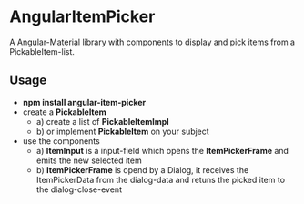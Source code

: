 # AngularItemPicker
A Angular-Material library with components to display and pick items from a PickableItem-list.

## Usage
- **npm install angular-item-picker**
- create a __PickableItem__
    - a) create a list of __PickableItemImpl__
    - b) or implement __PickableItem__ on your subject
- use the components
    - a) **ItemInput** is a input-field which opens the **ItemPickerFrame** and emits the new selected item
    - b) **ItemPickerFrame** is opend by a Dialog, it receives the ItemPickerData from the dialog-data and retuns the picked item to the dialog-close-event